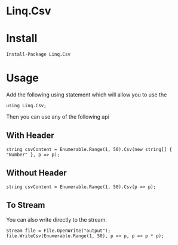 # Linq.Csv

# Install

```
Install-Package Linq.Csv 
```

# Usage

Add the following using statement which will allow you to use the 

```
using Linq.Csv;
```

Then you can use any of the following api

## With Header
```
string csvContent = Enumerable.Range(1, 50).Csv(new string[] { "Number" }, p => p);
```

## Without Header
```
string csvContent = Enumerable.Range(1, 50).Csv(p => p);
```

## To Stream
You can also write directly to the stream.

```
Stream file = File.OpenWrite("output");
file.WriteCsv(Enumerable.Range(1, 50), p => p, p => p * p);
```